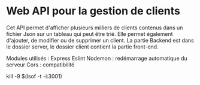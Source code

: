 # Web API pour la gestion de clients 

Cet API permet d'afficher plusieurs milliers de clients contenus dans un fichier Json sur un tableau qui peut être trié.
Elle permet également d'ajouter, de modifier ou de supprimer un client.
La partie Backend est dans le dossier server, le dossier client contient la partie front-end.

Modules utilisés :
Express 
Eslint
Nodemon : redémarrage automatique du serveur 
Cors : compatibilité 

kill -9 $(lsof -t -i:3001)
